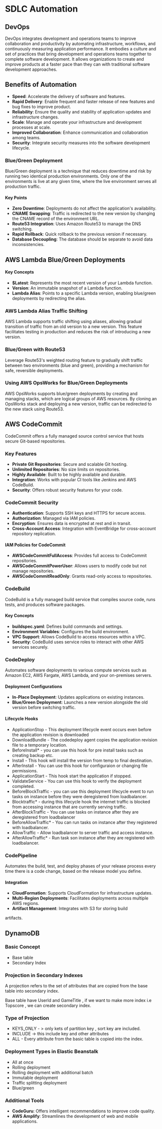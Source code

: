 # SDLC Automation

## DevOps

DevOps integrates development and operations teams to improve collaboration and productivity by automating infrastructure, workflows, and continuously measuring application performance. It embodies a culture and set of practices that bring development and operations teams together to complete software development. It allows organizations to create and improve products at a faster pace than they can with traditional software development approaches.

## Benefits of Automation

- **Speed**: Accelerate the delivery of software and features.
- **Rapid Delivery**: Enable frequent and faster release of new features and bug fixes to improve product.
- **Reliability**: Ensure the quality and stability of application updates and infrastructure changes.
- **Scale**: Manage and operate your infrastructure and development processes at scale.
- **Improved Collaboration**: Enhance communication and collaboration among teams.
- **Security**: Integrate security measures into the software development lifecycle.

### Blue/Green Deployment

Blue/Green deployment is a technique that reduces downtime and risk by running two identical production environments. Only one of the environments is live at any given time, where the live environment serves all production traffic.

#### Key Points

- **Zero Downtime**: Deployments do not affect the application's availability.
- **CNAME Swapping**: Traffic is redirected to the new version by changing the CNAME record of the environment URL.
- **Route53 Integration**: Uses Amazon Route53 to manage the DNS switching.
- **Rapid Rollback**: Quick rollback to the previous version if necessary.
- **Database Decoupling**: The database should be separate to avoid data inconsistencies.

## AWS Lambda Blue/Green Deployments

#### Key Concepts

- **$Latest**: Represents the most recent version of your Lambda function.
- **Version**: An immutable snapshot of a Lambda function.
- **Lambda Alias**: Points to a specific Lambda version, enabling blue/green deployments by redirecting the alias.

### AWS Lambda Alias Traffic Shifting

AWS Lambda supports traffic shifting using aliases, allowing gradual transition of traffic from an old version to a new version. This feature facilitates testing in production and reduces the risk of introducing a new version.

### Blue/Green with Route53

Leverage Route53's weighted routing feature to gradually shift traffic between two environments (blue and green), providing a mechanism for safe, reversible deployments.

### Using AWS OpsWorks for Blue/Green Deployments

AWS OpsWorks supports blue/green deployments by creating and managing stacks, which are logical groups of AWS resources. By cloning an OpsWorks stack and deploying a new version, traffic can be redirected to the new stack using Route53.

## AWS CodeCommit

CodeCommit offers a fully managed source control service that hosts secure Git-based repositories.

### Key Features

- **Private Git Repositories**: Secure and scalable Git hosting.
- **Unlimited Repositories**: No size limits on repositories.
- **Highly Available**: Built to be highly available and durable.
- **Integration**: Works with popular CI tools like Jenkins and AWS CodeBuild.
- **Security**: Offers robust security features for your code.

### CodeCommit Security

- **Authentication**: Supports SSH keys and HTTPS for secure access.
- **Authorization**: Managed via IAM policies.
- **Encryption**: Ensures data is encrypted at rest and in transit.
- **Cross-Account Access**: Integration with EventBridge for cross-account repository replication.

#### IAM Policies for CodeCommit

- **AWSCodeCommitFullAccess**: Provides full access to CodeCommit repositories.
- **AWSCodeCommitPowerUser**: Allows users to modify code but not manage repositories.
- **AWSCodeCommitReadOnly**: Grants read-only access to repositories.

### CodeBuild

CodeBuild is a fully managed build service that compiles source code, runs tests, and produces software packages.

#### Key Concepts

- **buildspec.yaml**: Defines build commands and settings.
- **Environment Variables**: Configures the build environment.
- **VPC Support**: Allows CodeBuild to access resources within a VPC.
- **Security**: CodeBuild uses service roles to interact with other AWS services securely.

### CodeDeploy

Automates software deployments to various compute services such as Amazon EC2, AWS Fargate, AWS Lambda, and your on-premises servers.

#### Deployment Configurations

- **In-Place Deployment**: Updates applications on existing instances.
- **Blue/Green Deployment**: Launches a new version alongside the old version before switching traffic.

#### Lifecycle Hooks

- ApplicationStop - This deployment lifecycle event occurs even before the application revision is downloaded
- DownloadBundle - The codedeploy agent copies the application revision file to a temporary location.
- BeforeInstall* - you can use this hook for pre install tasks such as creating backup etc.
- Install - This hook will install the version from temp to final destination.
- AfterInstall - You can use this hook for configuraion or changing file permissions.
- ApplicationStart - This hook start the application if stopped.
- ValidateService - You can use this hook to verify the deployment completed.
- BeforeBlockTraffic - you can use this deployment lifecycle event to run tasks on instance before they were deregistered from loadbalancer.
- Blocktraffic*  - during this lifecycle hook the internet traffic is blocked from accessing instance that are currently serving traffic.
- AfterBlockTraffic - You can use tasks on instance after they are deregistered from loadbalancer
- BeforeAllowTraffic* - You can run tasks on instance after they registered with loadbalancer.
- AllowTraffic - Allow loadbalancer to server traffic and access instance.
- AfterAllowTraffic* - Run task son instance after they are registered with loadbalancer.

### CodePipeline

Automates the build, test, and deploy phases of your release process every time there is a code change, based on the release model you define.

#### Integration

- **CloudFormation**: Supports CloudFormation for infrastructure updates.
- **Multi-Region Deployments**: Facilitates deployments across multiple AWS regions.
- **Artifact Management**: Integrates with S3 for storing build

 artifacts.

## DynamoDB

### Basic Concept

- Base table
- Secondary Index

### Projection in Secondary Indexes

A projection refers to the set of attributes that are copied from the base table into secondary index. 

Base table have UserId and GameTitle , if we want to make more index i.e  Topscore , we can create secondary index. 

### Type of Projection

- KEYS_ONLY - > only kets of partition key , sort key are included.
- INCLUDE → this include key and other attributes
- ALL - Every attribute from the basic table is copied into the index.

### Deployment Types in Elastic Beanstalk

- All at once
- Rolling deployment
- Rolling deployment with additional batch
- Immutable deployment
- Traffic splitting deployment
- Blue/green

### Additional Tools

- **CodeGuru**: Offers intelligent recommendations to improve code quality.
- **AWS Amplify**: Streamlines the development of web and mobile applications.
